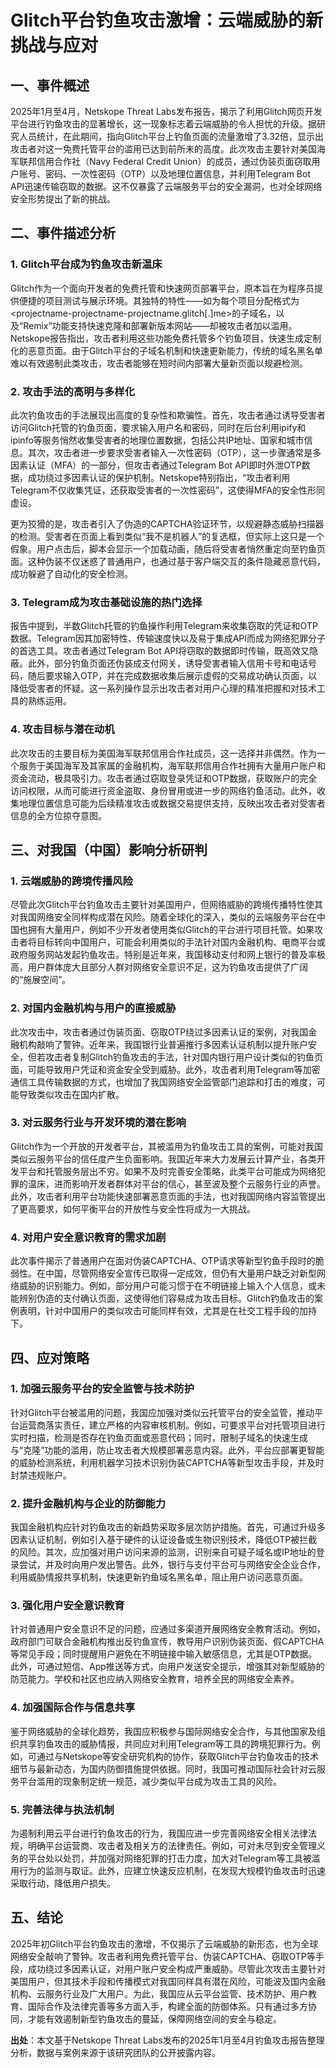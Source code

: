 # Glitch平台钓鱼攻击激增：云端威胁的新挑战与应对

## 一、事件概述

2025年1月至4月，Netskope Threat Labs发布报告，揭示了利用Glitch网页开发平台进行钓鱼攻击的显著增长，这一现象标志着云端威胁的令人担忧的升级。据研究人员统计，在此期间，指向Glitch平台上钓鱼页面的流量激增了3.32倍，显示出攻击者对这一免费托管平台的滥用已达到前所未的高度。此次攻击主要针对美国海军联邦信用合作社（Navy Federal Credit Union）的成员，通过伪装页面窃取用户账号、密码、一次性密码（OTP）以及地理位置信息，并利用Telegram Bot API迅速传输窃取的数据。这不仅暴露了云端服务平台的安全漏洞，也对全球网络安全形势提出了新的挑战。

## 二、事件描述分析

### 1. Glitch平台成为钓鱼攻击新温床

Glitch作为一个面向开发者的免费托管和快速网页部署平台，原本旨在为程序员提供便捷的项目测试与展示环境。其独特的特性——如为每个项目分配格式为<projectname-projectname-projectname.glitch[.]me>的子域名，以及“Remix”功能支持快速克隆和部署新版本网站——却被攻击者加以滥用。Netskope报告指出，攻击者利用这些功能免费托管多个钓鱼项目，快速生成定制化的恶意页面。由于Glitch平台的子域名机制和快速更新能力，传统的域名黑名单难以有效遏制此类攻击，攻击者能够在短时间内部署大量新页面以规避检测。

### 2. 攻击手法的高明与多样化

此次钓鱼攻击的手法展现出高度的复杂性和欺骗性。首先，攻击者通过诱导受害者访问Glitch托管的钓鱼页面，要求输入用户名和密码，同时在后台利用ipify和ipinfo等服务悄然收集受害者的地理位置数据，包括公共IP地址、国家和城市信息。其次，攻击者进一步要求受害者输入一次性密码（OTP），这一步骤通常是多因素认证（MFA）的一部分，但攻击者通过Telegram Bot API即时外泄OTP数据，成功绕过多因素认证的保护机制。Netskope特别指出，“攻击者利用Telegram不仅收集凭证，还获取受害者的一次性密码”，这使得MFA的安全性形同虚设。

更为狡猾的是，攻击者引入了伪造的CAPTCHA验证环节，以规避静态威胁扫描器的检测。受害者在页面上看到类似“我不是机器人”的复选框，但实际上这只是一个假象。用户点击后，脚本会显示一个加载动画，随后将受害者悄然重定向至钓鱼页面。这种伪装不仅迷惑了普通用户，也通过基于客户端交互的条件隐藏恶意代码，成功躲避了自动化的安全检测。

### 3. Telegram成为攻击基础设施的热门选择

报告中提到，半数Glitch托管的钓鱼操作利用Telegram来收集窃取的凭证和OTP数据。Telegram因其加密特性、传输速度快以及易于集成API而成为网络犯罪分子的首选工具。攻击者通过Telegram Bot API将窃取的数据即时传输，既高效又隐蔽。此外，部分钓鱼页面还伪装成支付网关，诱导受害者输入信用卡号和电话号码，随后要求输入OTP，并在完成数据收集后展示虚假的交易成功确认页面，以降低受害者的怀疑。这一系列操作显示出攻击者对用户心理的精准把握和对技术工具的熟练运用。

### 4. 攻击目标与潜在动机

此次攻击的主要目标为美国海军联邦信用合作社成员，这一选择并非偶然。作为一个服务于美国海军及其家属的金融机构，海军联邦信用合作社拥有大量用户账户和资金流动，极具吸引力。攻击者通过窃取登录凭证和OTP数据，获取账户的完全访问权限，从而可能进行资金盗取、身份冒用或进一步的网络钓鱼活动。此外，收集地理位置信息可能为后续精准攻击或数据交易提供支持，反映出攻击者对受害者信息的全方位掠夺意图。

## 三、对我国（中国）影响分析研判

### 1. 云端威胁的跨境传播风险

尽管此次Glitch平台钓鱼攻击主要针对美国用户，但网络威胁的跨境传播特性使其对我国网络安全同样构成潜在风险。随着全球化的深入，类似的云端服务平台在中国也拥有大量用户，例如不少开发者使用类似Glitch的平台进行项目托管。如果攻击者将目标转向中国用户，可能会利用类似的手法针对国内金融机构、电商平台或政府服务网站发起钓鱼攻击。特别是近年来，我国移动支付和网上银行的普及率极高，用户群体庞大且部分人群对网络安全意识不足，这为钓鱼攻击提供了广阔的“施展空间”。

### 2. 对国内金融机构与用户的直接威胁

此次攻击中，攻击者通过伪装页面、窃取OTP绕过多因素认证的案例，对我国金融机构敲响了警钟。近年来，我国银行业普遍推行多因素认证机制以提升账户安全，但若攻击者复制Glitch钓鱼攻击的手法，针对国内银行用户设计类似的钓鱼页面，可能导致用户凭证和资金安全受到威胁。此外，攻击者利用Telegram等加密通信工具传输数据的方式，也增加了我国网络安全监管部门追踪和打击的难度，可能导致类似攻击在国内扩散。

### 3. 对云服务行业与开发环境的潜在影响

Glitch作为一个开放的开发者平台，其被滥用为钓鱼攻击工具的案例，可能对我国类似云服务平台的信任度产生负面影响。我国近年来大力发展云计算产业，各类开发平台和托管服务层出不穷。如果不及时完善安全策略，此类平台可能成为网络犯罪的温床，进而影响开发者群体对平台的信心，甚至波及整个云服务行业的声誉。此外，攻击者利用平台功能快速部署恶意页面的手法，也对我国网络内容监管提出了更高要求，如何平衡平台的开放性与安全性将成为一大挑战。

### 4. 对用户安全意识教育的需求加剧

此次事件揭示了普通用户在面对伪装CAPTCHA、OTP请求等新型钓鱼手段时的脆弱性。在中国，尽管网络安全宣传已取得一定成效，但仍有大量用户缺乏对新型网络威胁的识别能力。例如，部分用户可能习惯于在不明链接上输入个人信息，或未能辨别伪造的支付确认页面，这使得他们容易成为攻击目标。Glitch钓鱼攻击的案例表明，针对中国用户的类似攻击可能同样有效，尤其是在社交工程手段的加持下。

## 四、应对策略

### 1. 加强云服务平台的安全监管与技术防护

针对Glitch平台被滥用的问题，我国应加强对类似云托管平台的安全监管，推动平台运营商落实责任，建立严格的内容审核机制。例如，可要求平台对托管项目进行实时扫描，检测是否存在钓鱼页面或恶意代码；同时，限制子域名的快速生成与“克隆”功能的滥用，防止攻击者大规模部署恶意内容。此外，平台应部署更智能的威胁检测系统，利用机器学习技术识别伪装CAPTCHA等新型攻击手段，并及时封禁违规账户。

### 2. 提升金融机构与企业的防御能力

我国金融机构应针对钓鱼攻击的新趋势采取多层次防护措施。首先，可通过升级多因素认证机制，例如引入基于硬件的认证设备或生物识别技术，降低OTP被拦截的风险。其次，应加强对用户访问来源的监测，识别来自可疑子域名或IP地址的登录尝试，并及时向用户发出警告。此外，银行与支付平台可与网络安全企业合作，利用威胁情报共享机制，快速更新钓鱼域名黑名单，阻止用户访问恶意页面。

### 3. 强化用户安全意识教育

针对普通用户安全意识不足的问题，应通过多渠道开展网络安全教育活动。例如，政府部门可联合金融机构推出反钓鱼宣传，教导用户识别伪装页面、假CAPTCHA等常见手段；同时提醒用户避免在不明链接中输入敏感信息，尤其是OTP数据。此外，可通过短信、App推送等方式，向用户发送安全提示，增强其对新型威胁的防范能力。学校和社区也应纳入网络安全教育，培养全民的网络安全素养。

### 4. 加强国际合作与信息共享

鉴于网络威胁的全球化趋势，我国应积极参与国际网络安全合作，与其他国家及组织共享钓鱼攻击的威胁情报，共同应对利用Telegram等工具的跨境犯罪行为。例如，可通过与Netskope等安全研究机构的协作，获取Glitch平台钓鱼攻击的技术细节与最新动态，为国内防御措施提供依据。同时，我国可推动国际社会针对云服务平台滥用的现象制定统一规范，减少类似平台成为攻击工具的风险。

### 5. 完善法律与执法机制

为遏制利用云平台进行钓鱼攻击的行为，我国应进一步完善网络安全相关法律法规，明确平台运营商、攻击者及相关方的法律责任。例如，可对未尽到安全管理义务的平台处以处罚，并加强对网络犯罪的打击力度，加大对Telegram等工具被滥用行为的监测与取证。此外，应建立快速反应机制，在发现大规模钓鱼攻击时迅速采取行动，降低用户损失。

## 五、结论

2025年初Glitch平台钓鱼攻击的激增，不仅揭示了云端威胁的新形态，也为全球网络安全敲响了警钟。攻击者利用免费托管平台、伪装CAPTCHA、窃取OTP等手段，成功绕过多因素认证，对用户账户安全构成严重威胁。尽管此次攻击主要针对美国用户，但其技术手段和传播模式对我国同样具有潜在风险，可能波及国内金融机构、云服务行业及广大用户。为此，我国应从云平台监管、技术防护、用户教育、国际合作及法律完善等多方面入手，构建全面的防御体系。只有通过多方协同，才能有效遏制新型钓鱼攻击的蔓延，保障网络空间的安全与稳定。

**出处**：本文基于Netskope Threat Labs发布的2025年1月至4月钓鱼攻击报告整理分析，数据与案例来源于该研究团队的公开披露内容。